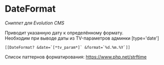# DateFormat

_Сниппет для Evolution CMS_

Приводит указанную дату к определённому формату.<br>
Необходим при выводе даты из TV-параметров админки [type='date']

```
[[DateFormat? &date=`[*tv_param*]` &format=`%d.%m.%Y`]]
```

Список паттернов форматирования: <https://www.php.net/strftime>
